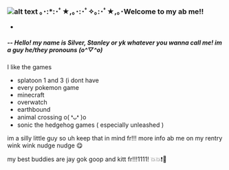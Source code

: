### ![alt text](https://thumbs.gfycat.com/DefiantKindAntipodesgreenparakeet-size_restricted.gif) ｡･:*:･ﾟ★,｡･:･ﾟ✧｡:･ﾟ★,｡･Welcome to my ab me!!
-
##### -- Hello! my name is **Silver**, *Stanley* or yk whatever you wanna call me! im a guy he/they pronouns (o^▽^o)
I like the games
- splatoon 1 and 3 (i dont have 
- every pokemon game
- minecraft
- overwatch
- earthbound
- animal crossing o( ❛ᴗ❛ )o
- sonic the hedgehog games ( especially unleashed )

im a silly little guy so uh keep that in mind fr!!! more info ab me on my rentry wink wink nudge nudge :yum:

my best buddies are jay gok goop and kitt fr!!!1111! 💥💥❗👊

